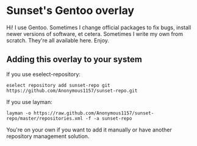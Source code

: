 # Sunset's Gentoo overlay

Hi! I use Gentoo. Sometimes I change official packages to fix bugs, install newer versions of software, et cetera. Sometimes I write my own from scratch. They're all available here. Enjoy.

## Adding this overlay to your system

If you use eselect-repository:

```
eselect repository add sunset-repo git https://github.com/Anonymous1157/sunset-repo.git
```

If you use layman:

```
layman -o https://raw.github.com/Anonymous1157/sunset-repo/master/repositories.xml -f -a sunset-repo
```

You're on your own if you want to add it manually or have another repository management solution.
